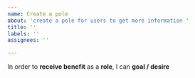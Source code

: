 ```yaml
---
name: Create a pole
about: 'create a pole for users to get more information '
title: ''
labels: ''
assignees: ''

---
```


In order to **receive benefit** as a **role**, I can **goal / desire**
